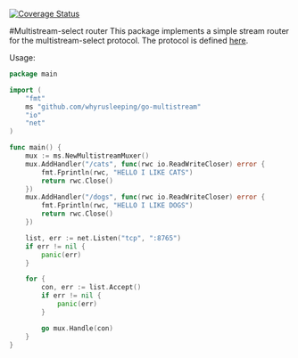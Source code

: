 [![Coverage Status](https://coveralls.io/repos/github/multiformats/go-multistream/badge.svg?branch=master)](https://coveralls.io/github/multiformats/go-multistream?branch=master)

#Multistream-select router
This package implements a simple stream router for the multistream-select protocol.
The protocol is defined [here](https://github.com/multiformats/multistream-select).


Usage:

```go
package main

import (
	"fmt"
	ms "github.com/whyrusleeping/go-multistream"
	"io"
	"net"
)

func main() {
	mux := ms.NewMultistreamMuxer()
	mux.AddHandler("/cats", func(rwc io.ReadWriteCloser) error {
		fmt.Fprintln(rwc, "HELLO I LIKE CATS")
		return rwc.Close()
	})
	mux.AddHandler("/dogs", func(rwc io.ReadWriteCloser) error {
		fmt.Fprintln(rwc, "HELLO I LIKE DOGS")
		return rwc.Close()
	})

	list, err := net.Listen("tcp", ":8765")
	if err != nil {
		panic(err)
	}

	for {
		con, err := list.Accept()
		if err != nil {
			panic(err)
		}

		go mux.Handle(con)
	}
}
```
